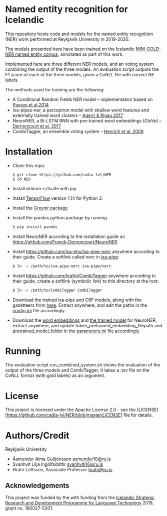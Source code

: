# Named entity recognition for Icelandic
This repository hosts code and models for the named entity recognition (NER) work performed at Reykjavik University in 2019-2020.

The models presented here have been trained on the Icelandic [MIM-GOLD-NER named entity corpus](http://www.malfong.is/index.php?lang=en&pg=mim_gold_ner), annotated as part of this work.

Implemented here are three different NER models, and an voting system combining the output of the three models. An evaluation script outputs the F1 score of each of the three models, given a CoNLL file with correct NE labels.

The methods used for training are the following:
* A Conditional Random Fields NER model – implementation based on [Passos et al 2014](https://www.aclweb.org/anthology/W14-1609.pdf)
* Ixa-pipes-ner, a perceptron model with shallow word features and externally trained word clusters – [Agerri & Rigau 2017](https://arxiv.org/pdf/1701.09123.pdf)
* NeuroNER, a Bi-LSTM RNN with pre-trained word embeddings (GloVe) – [Dernoncourt et al. 2017](https://arxiv.org/pdf/1705.05487.pdf)
* CombiTagger, an ensemble voting system – [Henrich et al. 2009](https://www.ru.is/faculty/hrafn/papers/ctagger.pdf)


<!-- # Table of Contents
[Easy to use TOC generator](https://ecotrust-canada.github.io/markdown-toc/) -->
 
# Installation
* Clone this repo:
    ```
    $ git clone https://github.com/cadia-lvl/NER
    $ cd NER
    ```
* Install sklearn-crfsuite with pip
* Install [TensorFlow](https://www.tensorflow.org/install/pip) version 1.14 for Python 3.
* Install the [Greynir package](https://github.com/mideind/GreynirPackage)
* Install the pandas python package by running     
    ```bash
    $ pip install pandas    
    ```
* Install NeuroNER according to the installation guide on https://github.com/Franck-Dernoncourt/NeuroNER
* Install https://github.com/ixa-ehu/ixa-pipe-nerc anywhere according to their guide. Create a softlink called nerc in [ixa-pipe](ixa-pipe):
    ```bash
    $ ln -s /path/to/ixa-pipe-nerc ixa-pipe/nerc    
    ```

* Install https://github.com/hrafnl/CombiTagger anywhere according to their guide, create a softlink (symbolic link) to this directory at the root:
    ```bash
   $ ln -s /path/to/CombiTagger CombiTagger
    ```
* Download the trained ixa-pipe and CRF models, along with the gazetteers from [here](https://drive.google.com/file/d/1Z6mefl2JEX-wwIAe5gBsQ_bZuj4PdDiU/view?usp=sharing). Extract anywhere, and edit the paths in the [config.ini](config.ini) file accordingly. 
* Download the [word embeddings](https://drive.google.com/file/d/19Fl232O32NRMkghiU6fFsQgPSzMsvr3j/view?usp=sharing) and [the trained model](https://drive.google.com/file/d/1jhFm-Z5TNIL3x4IK_m3fQVWHZ9NJveDd/view?usp=sharing) for NeuroNER, extract anywhere, and update token_pretrained_embedding_filepath and pretrained_model_folder in the [parameters.ini](parameters.ini) file accordingly.
<!--* get the Icelandic (MIM-GOLD)[http://www.malfong.is/index.php?lang=en&pg=gull] corpus-->
<!--* dependencies
It is also helpful to provide commands which assist user installing the program or even providing an `install.sh` script which does it for the user. -->

# Running
The evaluation script run_combined_system.sh shows the evaluation of the output of the three models and CombiTagger. It takes a .tsv file on the CoNLL format (with gold labels) as an argument.

<!--  ## API reference (Optional)
If lengthy, this should be a separate document placed as HTML into the `docs/` folder. For more inforation see `documentation` -->

# License
This project is licensed under the Apache License 2.0 - see the (LICENSE)[https://github.com/cadia-lvl/NER/blob/master/LICENSE] file for details.

# Authors/Credit
Reykjavik University
* Ásmundur Alma Guðjónsson <asmundur10@ru.is>
* Svanhvít Lilja Ingólfsdóttir <svanhviti16@ru.is>
* Hrafn Loftsson, Associate Professor <hrafn@ru.is>

## Acknowledgements
This project was funded by the with funding from the [Icelandic Strategic Research and Development Programme for Language Technology](https://www.rannis.is/sjodir/rannsoknir/markaaetlun-i-tungu-og-taekni/) 2019, grant no. 180027-5301.

<!-- # Contribution guidelines (Optional)
Explain how people can contribute to this repository. This can also link to a separate Developer reference
* how to contribute
* creating issues
* where to get data
* testing -->

<!-- ## Description of folder structure (Optional) -->

<!--  # Changelog/Versions (Optional) -->

<!-- # Papers/References (Optional)
You would have a citation snippet here as a code block -->
